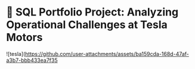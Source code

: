 # 🚗 SQL Portfolio Project: Analyzing Operational Challenges at Tesla Motors

![tesla](https://github.com/user-attachments/assets/ba159cda-168d-47af-a3b7-bbb433ea7f35


